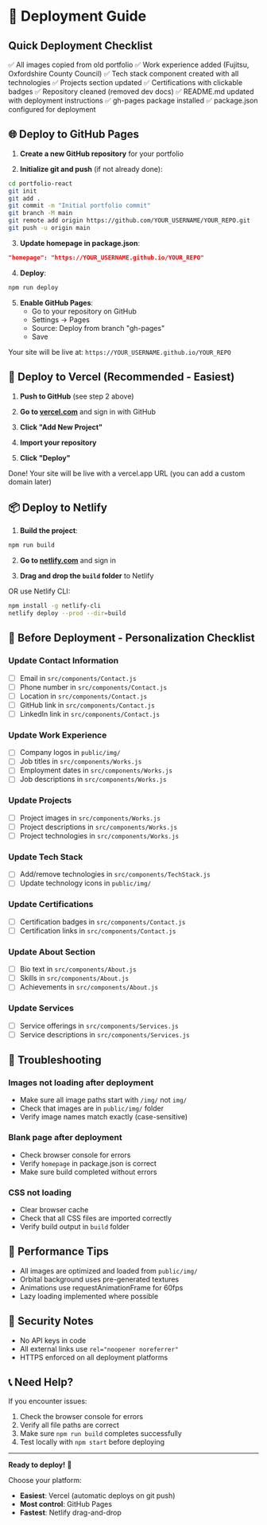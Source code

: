 # 🚀 Deployment Guide

## Quick Deployment Checklist

✅ All images copied from old portfolio
✅ Work experience added (Fujitsu, Oxfordshire County Council)
✅ Tech stack component created with all technologies
✅ Projects section updated
✅ Certifications with clickable badges
✅ Repository cleaned (removed dev docs)
✅ README.md updated with deployment instructions
✅ gh-pages package installed
✅ package.json configured for deployment

## 🌐 Deploy to GitHub Pages

1. **Create a new GitHub repository** for your portfolio

2. **Initialize git and push** (if not already done):
```bash
cd portfolio-react
git init
git add .
git commit -m "Initial portfolio commit"
git branch -M main
git remote add origin https://github.com/YOUR_USERNAME/YOUR_REPO.git
git push -u origin main
```

3. **Update homepage in package.json**:
```json
"homepage": "https://YOUR_USERNAME.github.io/YOUR_REPO"
```

4. **Deploy**:
```bash
npm run deploy
```

5. **Enable GitHub Pages**:
   - Go to your repository on GitHub
   - Settings → Pages
   - Source: Deploy from branch "gh-pages"
   - Save

Your site will be live at: `https://YOUR_USERNAME.github.io/YOUR_REPO`

## 🔧 Deploy to Vercel (Recommended - Easiest)

1. **Push to GitHub** (see step 2 above)

2. **Go to [vercel.com](https://vercel.com)** and sign in with GitHub

3. **Click "Add New Project"**

4. **Import your repository**

5. **Click "Deploy"**

Done! Your site will be live with a vercel.app URL (you can add a custom domain later)

## 📦 Deploy to Netlify

1. **Build the project**:
```bash
npm run build
```

2. **Go to [netlify.com](https://netlify.com)** and sign in

3. **Drag and drop the `build` folder** to Netlify

OR use Netlify CLI:
```bash
npm install -g netlify-cli
netlify deploy --prod --dir=build
```

## 🎨 Before Deployment - Personalization Checklist

### Update Contact Information
- [ ] Email in `src/components/Contact.js`
- [ ] Phone number in `src/components/Contact.js`
- [ ] Location in `src/components/Contact.js`
- [ ] GitHub link in `src/components/Contact.js`
- [ ] LinkedIn link in `src/components/Contact.js`

### Update Work Experience
- [ ] Company logos in `public/img/`
- [ ] Job titles in `src/components/Works.js`
- [ ] Employment dates in `src/components/Works.js`
- [ ] Job descriptions in `src/components/Works.js`

### Update Projects
- [ ] Project images in `src/components/Works.js`
- [ ] Project descriptions in `src/components/Works.js`
- [ ] Project technologies in `src/components/Works.js`

### Update Tech Stack
- [ ] Add/remove technologies in `src/components/TechStack.js`
- [ ] Update technology icons in `public/img/`

### Update Certifications
- [ ] Certification badges in `src/components/Contact.js`
- [ ] Certification links in `src/components/Contact.js`

### Update About Section
- [ ] Bio text in `src/components/About.js`
- [ ] Skills in `src/components/About.js`
- [ ] Achievements in `src/components/About.js`

### Update Services
- [ ] Service offerings in `src/components/Services.js`
- [ ] Service descriptions in `src/components/Services.js`

## 🐛 Troubleshooting

### Images not loading after deployment
- Make sure all image paths start with `/img/` not `img/`
- Check that images are in `public/img/` folder
- Verify image names match exactly (case-sensitive)

### Blank page after deployment
- Check browser console for errors
- Verify `homepage` in package.json is correct
- Make sure build completed without errors

### CSS not loading
- Clear browser cache
- Check that all CSS files are imported correctly
- Verify build output in `build` folder

## 📝 Performance Tips

- All images are optimized and loaded from `public/img/`
- Orbital background uses pre-generated textures
- Animations use requestAnimationFrame for 60fps
- Lazy loading implemented where possible

## 🔐 Security Notes

- No API keys in code
- All external links use `rel="noopener noreferrer"`
- HTTPS enforced on all deployment platforms

## 📞 Need Help?

If you encounter issues:
1. Check the browser console for errors
2. Verify all file paths are correct
3. Make sure `npm run build` completes successfully
4. Test locally with `npm start` before deploying

---

**Ready to deploy!** 🎉

Choose your platform:
- **Easiest**: Vercel (automatic deploys on git push)
- **Most control**: GitHub Pages
- **Fastest**: Netlify drag-and-drop
